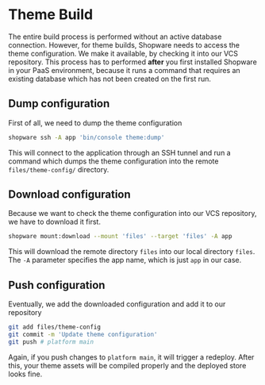 # Theme Build

The entire build process is performed without an active database connection. However, for theme builds, Shopware needs to access the theme configuration. We make it available, by checking it into our VCS repository. This process has to performed **after** you first installed Shopware in your PaaS environment, because it runs a command that requires an existing database which has not been created on the first run.

## Dump configuration

First of all, we need to dump the theme configuration

```sh
shopware ssh -A app 'bin/console theme:dump'
```

This will connect to the application through an SSH tunnel and run a command which dumps the theme configuration into the remote `files/theme-config/` directory.

## Download configuration

Because we want to check the theme configuration into our VCS repository, we have to download it first.

```sh
shopware mount:download --mount 'files' --target 'files' -A app
```

This will download the remote directory `files` into our local directory `files`. The `-A` parameter specifies the app name, which is just `app` in our case.

## Push configuration

Eventually, we add the downloaded configuration and add it to our repository

```sh
git add files/theme-config
git commit -m 'Update theme configuration'
git push # platform main
```

Again, if you push changes to `platform main`, it will trigger a redeploy. After this, your theme assets will be compiled properly and the deployed store looks fine.
